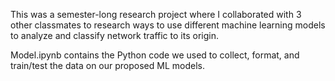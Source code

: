 This was a semester-long research project where I collaborated with 3 other classmates to research ways to use different machine learning models to analyze and classify network traffic to its origin.

Model.ipynb contains the Python code we used to collect, format, and train/test the data on our proposed ML models.
